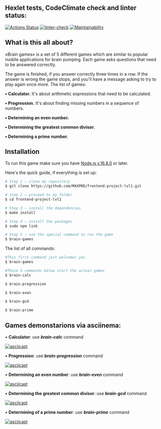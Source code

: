 ## Hexlet tests, CodeClimate check and linter status:
[![Actions Status](https://github.com/M4XPRD/frontend-project-lvl1/workflows/hexlet-check/badge.svg)](https://github.com/M4XPRD/frontend-project-lvl1/actions)
[![linter-check](https://github.com/M4XPRD/frontend-project-lvl1/actions/workflows/linter-check.yml/badge.svg)](https://github.com/M4XPRD/frontend-project-lvl1/actions/workflows/linter-check.yml)
[![Maintainability](https://api.codeclimate.com/v1/badges/021cbf28f84e6d29945d/maintainability)](https://codeclimate.com/github/M4XPRD/frontend-project-lvl1/maintainability)

## What is this all about?

«Brain games» is a set of 5 different games which are similar to popular mobile applications for brain pumping. Each game asks questions that need to be answered correctly. 

The game is finished, if you answer correctly three times in a row. If the answer is wrong the game stops, and you'll have a message asking to try to play again once more. The list of games:


**• Calculator.** It's about arithmetic expressions that need to be calculated.

**• Progression.** It's about finding missing numbers in a sequence of numbers.

**• Determining an even number.**

**• Determining the greatest common divisor.**

**• Determining a prime number.**

## Installation

To run this game make sure you have [Node.js v.16.8.0](https://nodejs.org/en/) or later.

Here's the quick guide, if everything is set up:

```sh
# Step 1 — clone my repository
$ git clone https://github.com/M4XPRD/frontend-project-lvl1.git

# Step 2 — proceed to my folder
$ cd frontend-project-lvl1

# Step 3 — install the dependencies
$ make install

# Step 4 — install the packages
$ sudo npm link

# Step 5 — use the special command to run the game
$ brain-games
```

The list of all commands:

```sh
#This first command just welcomes you
$ brain-games

#These 5 commands below start the actual games
$ brain-calc

$ brain-progression

$ brain-even

$ brain-gcd

$ brain-prime

```
## Games demonstarions via asciinema:

• **Calculator**: use ***brain-calc*** command 

[![asciicast](https://asciinema.org/a/445228.svg)](https://asciinema.org/a/445228)

• **Progression**: use ***brain-progression*** command

[![asciicast](https://asciinema.org/a/446259.svg)](https://asciinema.org/a/446259)

• **Determining an even number**: use ***brain-even*** command

[![asciicast](https://asciinema.org/a/444554.svg)](https://asciinema.org/a/444554)

• **Determining the greatest common divisor**: use ***brain-gcd*** command

[![asciicast](https://asciinema.org/a/445356.svg)](https://asciinema.org/a/445356)

• **Determining of a prime number**: use ***brain-prime*** command

[![asciicast](https://asciinema.org/a/446284.svg)](https://asciinema.org/a/446284)
